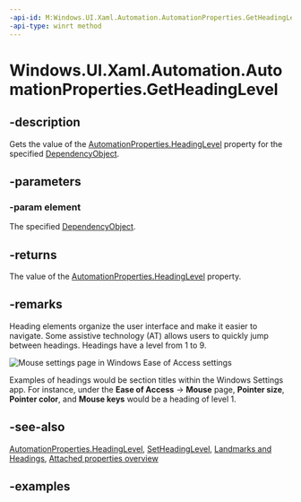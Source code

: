 ```yaml
---
-api-id: M:Windows.UI.Xaml.Automation.AutomationProperties.GetHeadingLevel(Windows.UI.Xaml.DependencyObject)
-api-type: winrt method
---
```


<!-- Method syntax.
public AutomationHeadingLevel AutomationProperties.GetHeadingLevel(DependencyObject element)
-->

# Windows.UI.Xaml.Automation.AutomationProperties.GetHeadingLevel

## -description

Gets the value of the [AutomationProperties.HeadingLevel](automationproperties_headinglevel.md) property for the specified [DependencyObject](../windows.ui.xaml/dependencyobject.md).



## -parameters

### -param element

The specified [DependencyObject](../windows.ui.xaml/dependencyobject.md).

## -returns

The value of the [AutomationProperties.HeadingLevel](automationproperties_headinglevel.md) property.

## -remarks

Heading elements organize the user interface and make it easier to navigate. Some assistive technology (AT) allows users to quickly jump between headings. Headings have a level from 1 to 9.

![Mouse settings page in Windows Ease of Access settings](images/MouseSettings.png)

Examples of headings would be section titles within the Windows Settings app. For instance, under the **Ease of Access** -> **Mouse** page, **Pointer size**, **Pointer color**, and **Mouse keys** would be a heading of level 1.

## -see-also

[AutomationProperties.HeadingLevel](automationproperties_headinglevel.md), [SetHeadingLevel](automationproperties_setheadinglevel_870496555.md), [Landmarks and Headings](/windows/uwp/design/accessibility/landmarks-and-headings), [Attached properties overview](/windows/uwp/xaml-platform/attached-properties-overview)

## -examples
